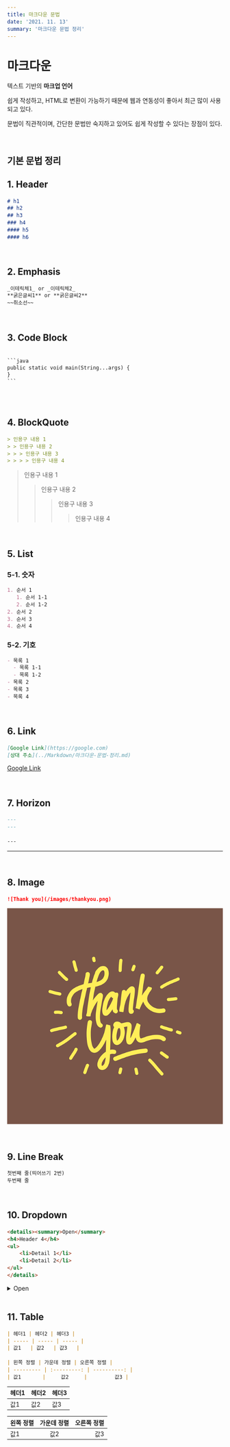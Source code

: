 ```yaml
---
title: 마크다운 문법
date: '2021. 11. 13'
summary: '마크다운 문법 정리'
---
```


# 마크다운

텍스트 기반의 **마크업 언어**

쉽게 작성하고, HTML로 변환이 가능하기 때문에 웹과 연동성이 좋아서 최근 많이 사용되고 있다.

문법이 직관적이며, 간단한 문법만 숙지하고 있어도 쉽게 작성할 수 있다는 장점이 있다.

<br/>

## 기본 문법 정리

## 1. Header

```markdown
# h1
## h2
## h3
### h4
#### h5
#### h6
```

<br/>

## 2. Emphasis

```markdown
_이테릭체1_ or _이테릭체2_
**굵은글씨1** or **굵은글씨2**
~~취소선~~
```

<br/>

## 3. Code Block

<pre>
<code>
```java
public static void main(String...args) {
}
```
</code>
</pre>

<br/>

## 4. BlockQuote

```markdown
> 인용구 내용 1
> > 인용구 내용 2
> > > 인용구 내용 3
> > > > 인용구 내용 4
```

> 인용구 내용 1
> > 인용구 내용 2
> > > 인용구 내용 3
> > > > 인용구 내용 4

<br/>

## 5. List

### 5-1. 숫자

```markdown
1. 순서 1
   1. 순서 1-1
   2. 순서 1-2
2. 순서 2
3. 순서 3
4. 순서 4
```

### 5-2. 기호

```markdown
- 목록 1
  - 목록 1-1
  - 목록 1-2
- 목록 2
- 목록 3
- 목록 4
```

<br/>

## 6. Link

```markdown
[Google Link](https://google.com)
[상대 주소](../Markdown/마크다운-문법-정리.md)
```

[Google Link](https://google.com)

<br/>

## 7. Horizon

```markdown
---
---

---
```

---

<br/>

## 8. Image

```markdown
![Thank you](/images/thankyou.png)
```

![Thank you](/images/thankyou.png)

<br/>

## 9. Line Break

```markdown
첫번째 줄(띄어쓰기 2번)  
두번째 줄
```

<br/>

## 10. Dropdown

```markdown
<details><summary>Open</summary>
<h4>Header 4</h4>
<ul>
    <li>Detail 1</li>
    <li>Detail 2</li>
</ul>
</details>
```

<details><summary>Open</summary>
<h4>Header 4</h4>
<ul>
    <li>Detail 1</li>
    <li>Detail 2</li>
</ul>
</details>

<br/>

## 11. Table

```markdown
| 헤더1 | 헤더2 | 헤더3 |
| ----- | ----- | ----- |
| 값1   | 값2   | 값3   |

| 왼쪽 정렬 | 가운데 정렬 | 오른쪽 정렬 |
| --------- | :---------: | ----------: |
| 값1       |     값2     |         값3 |
```

| 헤더1 | 헤더2 | 헤더3 |
| ----- | ----- | ----- |
| 값1   | 값2   | 값3   |

| 왼쪽 정렬 | 가운데 정렬 | 오른쪽 정렬 |
| --------- | :---------: | ----------: |
| 값1       |     값2     |         값3 |
